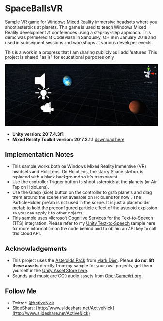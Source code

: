 # SpaceBallsVR
Sample VR game for [Windows Mixed Reality](https://aka.ms/mr) immersive headsets where you shoot asteroids at planets. This game is used to teach Windows Mixed Reality development at conferences using a step-by-step approach. This demo was premiered at CodeMash in Sandusky, OH in in January 2018 and used in subsequent sessions and workshops at various developer events. 

This is a work in a progress that I am sharing publicly as I add features. This project is shared "as is" for educational purposes only.

![Scene View](Screenshots/SceneView01.PNG)

* **Unity version: 2017.4.3f1**
* **Mixed Reality Toolkit version: 2017.2.1.1** [download here](https://github.com/Microsoft/MixedRealityToolkit-Unity/releases/tag/2017.2.1.1)

## Implementation Notes
* This sample works both on Windows Mixed Reality Immersive (VR) headsets and HoloLens. On HoloLens, the starry Space skybox is replaced with a black background so it's transparent.
* Use the controller Trigger button to shoot asteroids at the planets (or Air Tap on HoloLens).
* Use the Grasp (side) button on the controller to grab planets and drag them around the scene (not available on HoloLens for now).
The ParticleHolder prefab is not used in the scene. It is just a placeholder prefab to hold the preconfigured particle effect of the asteroid explosion so you can apply it to other objects.
* This sample uses Microsoft Cognitive Services for the Text-to-Speech (TTS) integration. Please refer to my [Unity Text-to-Speech](https://github.com/ActiveNick/Unity-Text-to-Speech) sample here for more information on the code behind and to obtain an API key to call this cloud API. 

## Acknowledgements
* This project uses the [Asteroids Pack](https://assetstore.unity.com/packages/3d/environments/asteroids-pack-84988) from [Mark Dion](https://assetstore.unity.com/publishers/27658). Please **do not lift these assets** directly from my sample for your own projects, get them yourself in the [Unity Asset Store here](https://assetstore.unity.com/packages/3d/environments/asteroids-pack-84988).
* Sounds and music are CC0 audio assets from [OpenGameArt.org](http://opengameart.org).

## Follow Me
* Twitter: [@ActiveNick](http://twitter.com/ActiveNick)
* SlideShare: [http://www.slideshare.net/ActiveNick](http://www.slideshare.net/ActiveNick)
